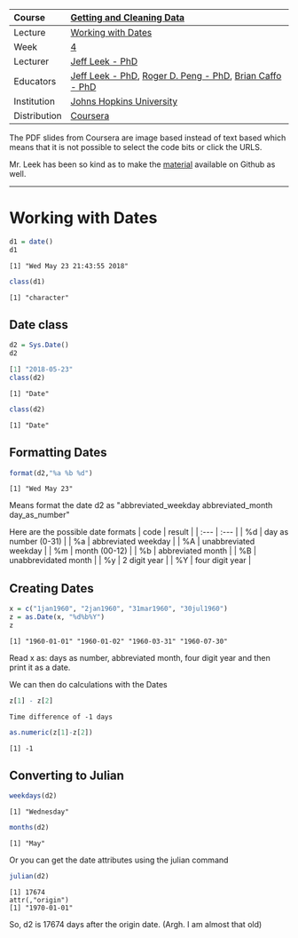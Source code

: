 | Course        | [Getting and Cleaning Data](https://www.coursera.org/learn/data-cleaning/home/welcome) |
| :---          | :--- |
| Lecture       |[Working with Dates](https://www.coursera.org/learn/data-cleaning/lecture/0rohY/working-with-dates) |
| Week          | [ 4 ](https://www.coursera.org/learn/data-cleaning/home/week/4) |
| Lecturer      | [Jeff Leek - PhD](https://github.com/jtleek) |
| Educators     | [Jeff Leek - PhD](https://github.com/jtleek),  [Roger D. Peng - PhD](https://github.com/rdpeng),  [Brian Caffo - PhD](https://github.com/bcaffo) |
| Institution   | [Johns Hopkins University](https://www.jhu.edu/) |
| Distribution  | [Coursera](https://www.coursera.org) |

The PDF slides from Coursera are image based instead of text based which means that it is not possible to select the code bits or click the URLS.

Mr. Leek has been so kind as to make the [material](https://github.com/DataScienceSpecialization/courses/tree/master/03_GettingData/04_04_workingWithDates) available on Github as well.

---

# Working with Dates
```r
d1 = date()
d1
```

    [1] "Wed May 23 21:43:55 2018"

```r
class(d1)
```
    [1] "character"

## Date class
```r
d2 = Sys.Date()
d2
```
```r
[1] "2018-05-23"
class(d2)
```
    [1] "Date"

```r
class(d2)
```
    [1] "Date"

## Formatting Dates
```r
format(d2,"%a %b %d")
```
    [1] "Wed May 23"

Means format the date d2 as "abbreviated_weekday abbreviated_month day_as_number"

Here are the possible date formats
| code | result |
| :--- | :--- |
| %d | day as number (0-31) |
| %a | abbreviated weekday |
| %A | unabbreviated weekday |
| %m | month (00-12) |
| %b | abbreviated month |
| %B | unabbrevidated month |
| %y | 2 digit year |
| %Y | four digit year |

## Creating Dates
```r
x = c("1jan1960", "2jan1960", "31mar1960", "30jul1960")
z = as.Date(x, "%d%b%Y")
z
```
```
[1] "1960-01-01" "1960-01-02" "1960-03-31" "1960-07-30"
```
Read x as: days as number, abbreviated month, four digit year and then print it as a date.

We can then do calculations with the Dates
```r
z[1] - z[2]
```
```
Time difference of -1 days
```

```r
as.numeric(z[1]-z[2])
```
    [1] -1

## Converting to Julian
```r
weekdays(d2)
```
    [1] "Wednesday"
```r
months(d2)
```
    [1] "May"
Or you can get the date attributes using the julian command
```r
julian(d2)
```
    [1] 17674
    attr(,"origin")
    [1] "1970-01-01"

So, d2 is 17674 days after the origin date. (Argh. I am almost that old)
